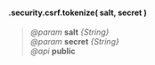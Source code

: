 #### .security.csrf.tokenize( salt, secret )   
> *@param* **salt** _{String}_    
> *@param* **secret** _{String}_     
> *@api* **public**  

<div class="code-header addGitHubLink" data-file="lib/security/csrf.js#L14-L16"> &nbsp;</div><pre class=" language-javascript hideCode api"></pre> 

